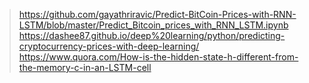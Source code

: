 > https://github.com/gayathriravic/Predict-BitCoin-Prices-with-RNN-LSTM/blob/master/Predict_Bitcoin_prices_with_RNN_LSTM.ipynb   
> https://dashee87.github.io/deep%20learning/python/predicting-cryptocurrency-prices-with-deep-learning/  
> https://www.quora.com/How-is-the-hidden-state-h-different-from-the-memory-c-in-an-LSTM-cell  
